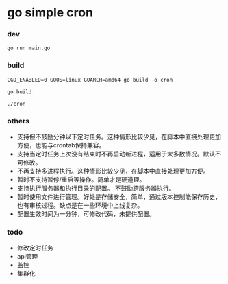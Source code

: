 # go simple cron

### dev

```
go run main.go
```

### build

```
CGO_ENABLED=0 GOOS=linux GOARCH=amd64 go build -o cron
```

```
go build
```

```
./cron
```

### others

* 支持但不鼓励分钟以下定时任务。这种情形比较少见，在脚本中直接处理更加方便，也能与crontab保持兼容。
* 支持当定时任务上次没有结束时不再启动新进程，适用于大多数情况。默认不可修改。
* 不再支持多进程执行。这种情形比较少见，在脚本中直接处理更加方便。
* 暂时不支持暂停/重启等操作。简单才是硬道理。
* 支持执行服务器和执行目录的配置。 不鼓励跨服务器执行。
* 暂时使用文件进行管理。好处是存储安全，简单，通过版本控制能保存历史，也有审核过程。缺点是在一些环境中上线复杂。
* 配置生效时间为一分钟，可修改代码，未提供配置。

### todo

* 修改定时任务
* api管理
* 监控
* 集群化

